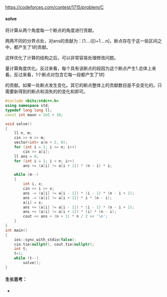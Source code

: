 https://codeforces.com/contest/1715/problem/C

#### solve

将计算从两个角度每一个断点的角度进行贡献。

两两不同的分界点处，对ans的贡献为：\[1....i][i+1....n]，断点存在于这一些区间之中，都产生了1的贡献。

这样优化了计算的结构之后，可以非常容易处理修改问题。



量计算角度优化。反过来看，每个具有该断点的段因为这个断点产生1.总体上来看。反过来看，1个断点对包含它每一段都产生了1的

的贡献。如果一处断点发生变化。其它的断点整体上的贡献数目是不会变化的。只需要新得到的断点和消失的的变化和即可。

```cpp
#include <bits/stdc++.h>
using namespace std;
typedef long long ll;
const int maxn = 2e5 + 10;

void solve()
{
    ll n, m;
    cin >> n >> m;
    vector<int> a(n + 2, 0);
    for (int i = 1; i <= n; i++)
        cin >> a[i];
    ll ans = 0;
    for (int i = 1; i < n; i++)
        ans += (a[i] != a[i + 1]) * (n - i) * i;

    while (m--)
    {
        int i, x;
        cin >> i >> x;
        ans -= (a[i] != a[i - 1]) * (i - 1) * (n - i + 1);
        ans -= (a[i] != a[i + 1]) * i * (n - i);
        a[i] = x;
        ans += (a[i] != a[i - 1]) * (i - 1) * (n - i + 1);
        ans += (a[i] != a[i + 1]) * (i) * (n - i);
        cout << ans + (n + 1) * n / 2 << '\n';
    }
}
int main()
{
    ios::sync_with_stdio(false);
    cin.tie(nullptr), cout.tie(nullptr);
    int t;
    t=1;
    while (t--)
        solve();
}
```



#### 生长思考：

- 

